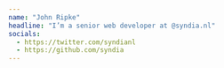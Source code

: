 ```yaml
---
name: "John Ripke"
headline: "I’m a senior web developer at @syndia.nl"
socials:
  - https://twitter.com/syndianl
  - https://github.com/syndia
---
```

